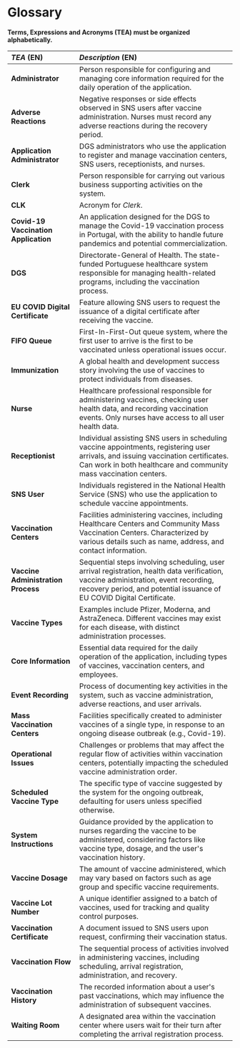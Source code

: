 # Glossary

**Terms, Expressions and Acronyms (TEA) must be organized alphabetically.**

| **_TEA_** (EN) | **_Description_** (EN)                                                                    |                                       
|:---------------|:------------------------------------------------------------------------------------------|
| **Administrator** |  Person responsible for configuring and managing core information required for the daily operation of the application. |
| **Adverse Reactions** | Negative responses or side effects observed in SNS users after vaccine administration. Nurses must record any adverse reactions during the recovery period. |
| **Application Administrator** | DGS administrators who use the application to register and manage vaccination centers, SNS users, receptionists, and nurses. |
| **Clerk** |  Person responsible for carrying out various business supporting activities on the system. |
| **CLK** |  Acronym for _Clerk_.|
| **Covid-19 Vaccination Application** | An application designed for the DGS to manage the Covid-19 vaccination process in Portugal, with the ability to handle future pandemics and potential commercialization.|
| **DGS** | Directorate-General of Health. The state-funded Portuguese healthcare system responsible for managing health-related programs, including the vaccination process. |
| **EU COVID Digital Certificate** | Feature allowing SNS users to request the issuance of a digital certificate after receiving the vaccine. |
| **FIFO Queue** | First-In-First-Out queue system, where the first user to arrive is the first to be vaccinated unless operational issues occur. |
| **Immunization** | A global health and development success story involving the use of vaccines to protect individuals from diseases. |
| **Nurse** | Healthcare professional responsible for administering vaccines, checking user health data, and recording vaccination events. Only nurses have access to all user health data. |
| **Receptionist** | Individual assisting SNS users in scheduling vaccine appointments, registering user arrivals, and issuing vaccination certificates. Can work in both healthcare and community mass vaccination centers. |
| **SNS User** | Individuals registered in the National Health Service (SNS) who use the application to schedule vaccine appointments. |
| **Vaccination Centers** | Facilities administering vaccines, including Healthcare Centers and Community Mass Vaccination Centers. Characterized by various details such as name, address, and contact information. |
| **Vaccine Administration Process** | Sequential steps involving scheduling, user arrival registration, health data verification, vaccine administration, event recording, recovery period, and potential issuance of EU COVID Digital Certificate. |
| **Vaccine Types** | Examples include Pfizer, Moderna, and AstraZeneca. Different vaccines may exist for each disease, with distinct administration processes. |
| **Core Information** | Essential data required for the daily operation of the application, including types of vaccines, vaccination centers, and employees. |
| **Event Recording** | Process of documenting key activities in the system, such as vaccine administration, adverse reactions, and user arrivals. |
| **Mass Vaccination Centers** | Facilities specifically created to administer vaccines of a single type, in response to an ongoing disease outbreak (e.g., Covid-19). |
| **Operational Issues** | Challenges or problems that may affect the regular flow of activities within vaccination centers, potentially impacting the scheduled vaccine administration order. |
| **Scheduled Vaccine Type** | The specific type of vaccine suggested by the system for the ongoing outbreak, defaulting for users unless specified otherwise. |
| **System Instructions** | Guidance provided by the application to nurses regarding the vaccine to be administered, considering factors like vaccine type, dosage, and the user's vaccination history. |
| **Vaccine Dosage** | The amount of vaccine administered, which may vary based on factors such as age group and specific vaccine requirements. |
| **Vaccine Lot Number** | A unique identifier assigned to a batch of vaccines, used for tracking and quality control purposes. |
| **Vaccination Certificate** | A document issued to SNS users upon request, confirming their vaccination status. |
| **Vaccination Flow** | The sequential process of activities involved in administering vaccines, including scheduling, arrival registration, administration, and recovery. |
| **Vaccination History** | The recorded information about a user's past vaccinations, which may influence the administration of subsequent vaccines. |
| **Waiting Room** | A designated area within the vaccination center where users wait for their turn after completing the arrival registration process. |








